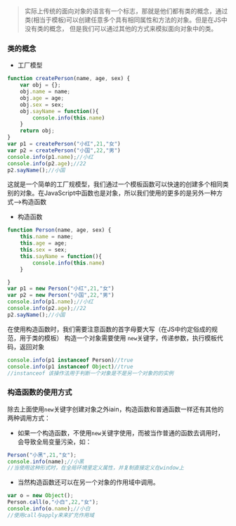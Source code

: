 > 实际上传统的面向对象的语言有一个标志，那就是他们都有类的概念，通过类(相当于模板)可以创建任意多个具有相同属性和方法的对象。但是在JS中没有类的概念，
> 但是我们可以通过其他的方式来模拟面向对象中的类。 


### 类的概念

- 工厂模型

```js
function createPerson(name, age, sex) {
    var obj = {};
    obj.name = name;
    obj.age = age;
    obj.sex = sex;
    obj.sayName = function(){
        console.info(this.name)
    }
    return obj;
}
var p1 = createPerson("小红",21,"女")
var p2 = createPerson("小国",22,"男")
console.info(p1.name);//小红
console.info(p2.age);//22
p2.sayName();//小国
```
这就是一个简单的工厂规模型，我们通过一个模板函数可以快速的创建多个相同类别的对象。在JavaScript中函数也是对象，所以我们使用的更多的是另外一种方式-->构造函数

- 构造函数

```js
function Person(name, age, sex) {
    this.name = name;
    this.age = age;
    this.sex = sex;
    this.sayName = function(){
        console.info(this.name)
    }

}
var p1 = new Person("小红",21,"女")
var p2 = new Person("小国",22,"男")
console.info(p1.name);//小红
console.info(p2.age);//22
p2.sayName();//小国
```
在使用构造函数时，我们需要注意函数的首字母要大写（在JS中约定俗成的规范，用于类的模板）
构造一个对象需要使用 `new`关键字，传递参数，执行模板代码，返回对象

```js
console.info(p1 instanceof Person)//true
console.info(p1 instanceof Object)//true
//instanceof 该操作法用于判断一个对象是不是另一个对象的的实例
```

### 构造函数的使用方式

除去上面使用`new`关键字创建对象之外iain，构造函数和普通函数一样还有其他的两种调用方式：

- 如果一个构造函数，不使用`new`关键字使用，而被当作普通的函数去调用时，会导致全局变量污染，如：

```js
Person("小黑",21,"女");
console.info(name);//小黑
//当使用这种形式时，在全局环境里定义属性，并复制直接定义在window上
```
- 当然构造函数还可以在另一个对象的作用域中调用。

```js
var o = new Object();
Person.call(o,"小白",22,"女");
console.info(o.name);//小白
//使用call与apply来来扩充作用域
```

